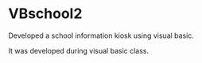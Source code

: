 # VBschool2

Developed a school information kiosk using visual basic.

It was developed during visual basic class.
